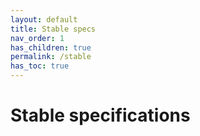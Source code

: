 ```yaml
---
layout: default
title: Stable specs
nav_order: 1
has_children: true
permalink: /stable
has_toc: true
---
```


# Stable specifications
